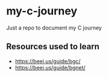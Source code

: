 # my-c-journey
Just a repo to document my C journey 

## Resources used to learn
- https://beej.us/guide/bgc/
- https://beej.us/guide/bgnet/
